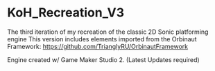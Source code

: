 # KoH_Recreation_V3
 The third iteration of my recreation of the classic 2D Sonic platforming engine
 This version includes elements imported from the Orbinaut Framework:
 https://github.com/TrianglyRU/OrbinautFramework

Engine created w/ Game Maker Studio 2. (Latest Updates required)
